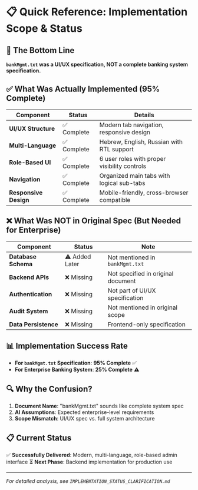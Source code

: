 # 📋 Quick Reference: Implementation Scope & Status

## 🎯 The Bottom Line

**`bankMgmt.txt` was a UI/UX specification, NOT a complete banking system specification.**

## ✅ What Was Actually Implemented (95% Complete)

| Component | Status | Details |
|-----------|--------|---------|
| **UI/UX Structure** | ✅ Complete | Modern tab navigation, responsive design |
| **Multi-Language** | ✅ Complete | Hebrew, English, Russian with RTL support |
| **Role-Based UI** | ✅ Complete | 6 user roles with proper visibility controls |
| **Navigation** | ✅ Complete | Organized main tabs with logical sub-tabs |
| **Responsive Design** | ✅ Complete | Mobile-friendly, cross-browser compatible |

## ❌ What Was NOT in Original Spec (But Needed for Enterprise)

| Component | Status | Note |
|-----------|--------|------|
| **Database Schema** | ⚠️ Added Later | Not mentioned in `bankMgmt.txt` |
| **Backend APIs** | ❌ Missing | Not specified in original document |
| **Authentication** | ❌ Missing | Not part of UI/UX specification |
| **Audit System** | ❌ Missing | Not mentioned in original scope |
| **Data Persistence** | ❌ Missing | Frontend-only specification |

## 📊 Implementation Success Rate

- **For `bankMgmt.txt` Specification**: **95% Complete** ✅
- **For Enterprise Banking System**: **25% Complete** ⚠️

## 🔍 Why the Confusion?

1. **Document Name**: "bankMgmt.txt" sounds like complete system spec
2. **AI Assumptions**: Expected enterprise-level requirements
3. **Scope Mismatch**: UI/UX spec vs. full system architecture

## 📋 Current Status

✅ **Successfully Delivered**: Modern, multi-language, role-based admin interface
⏳ **Next Phase**: Backend implementation for production use

---

*For detailed analysis, see `IMPLEMENTATION_STATUS_CLARIFICATION.md`* 